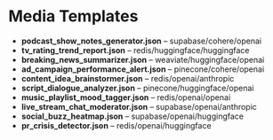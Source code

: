# Media Templates
- **podcast_show_notes_generator.json** – supabase/cohere/openai
- **tv_rating_trend_report.json** – redis/huggingface/huggingface
- **breaking_news_summarizer.json** – weaviate/huggingface/openai
- **ad_campaign_performance_alert.json** – pinecone/cohere/openai
- **content_idea_brainstormer.json** – redis/openai/anthropic
- **script_dialogue_analyzer.json** – pinecone/huggingface/openai
- **music_playlist_mood_tagger.json** – redis/openai/openai
- **live_stream_chat_moderator.json** – supabase/openai/anthropic
- **social_buzz_heatmap.json** – supabase/openai/huggingface
- **pr_crisis_detector.json** – redis/openai/huggingface